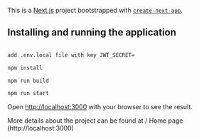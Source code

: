 This is a [Next.js](https://nextjs.org) project bootstrapped with [`create-next-app`](https://nextjs.org/docs/pages/api-reference/create-next-app).

## Installing and running the application

```bash

add .env.local file with key JWT_SECRET= 

npm install

npm run build

npm run start

```

Open [http://localhost:3000](http://localhost:3000) with your browser to see the result.

More details about the project can be found at / Home page (http://localhost:3000)
